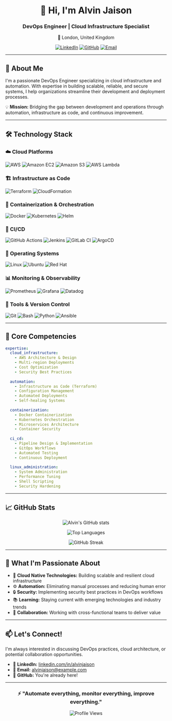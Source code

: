 <div align="center">
  
# 👋 Hi, I'm Alvin Jaison

### DevOps Engineer | Cloud Infrastructure Specialist

📍 London, United Kingdom

[![LinkedIn](https://img.shields.io/badge/LinkedIn-0077B5?style=for-the-badge&logo=linkedin&logoColor=white)](https://linkedin.com/in/alvinjaison)
[![GitHub](https://img.shields.io/badge/GitHub-100000?style=for-the-badge&logo=github&logoColor=white)](https://github.com/alvinjaison)
[![Email](https://img.shields.io/badge/Email-D14836?style=for-the-badge&logo=gmail&logoColor=white)](mailto:alvinjaison@example.com)

</div>

---

## 🚀 About Me

I'm a passionate DevOps Engineer specializing in cloud infrastructure and automation. With expertise in building scalable, reliable, and secure systems, I help organizations streamline their development and deployment processes.

💡 **Mission:** Bridging the gap between development and operations through automation, infrastructure as code, and continuous improvement.

---

## 🛠️ Technology Stack

### ☁️ Cloud Platforms
![AWS](https://img.shields.io/badge/AWS-232F3E?style=for-the-badge&logo=amazon-aws&logoColor=white)
![Amazon EC2](https://img.shields.io/badge/Amazon%20EC2-FF9900?style=for-the-badge&logo=amazon-ec2&logoColor=white)
![Amazon S3](https://img.shields.io/badge/Amazon%20S3-569A31?style=for-the-badge&logo=amazon-s3&logoColor=white)
![AWS Lambda](https://img.shields.io/badge/AWS%20Lambda-FF9900?style=for-the-badge&logo=aws-lambda&logoColor=white)

### 🏗️ Infrastructure as Code
![Terraform](https://img.shields.io/badge/Terraform-7B42BC?style=for-the-badge&logo=terraform&logoColor=white)
![CloudFormation](https://img.shields.io/badge/CloudFormation-FF4F00?style=for-the-badge&logo=amazon-aws&logoColor=white)

### 🐳 Containerization & Orchestration
![Docker](https://img.shields.io/badge/Docker-2496ED?style=for-the-badge&logo=docker&logoColor=white)
![Kubernetes](https://img.shields.io/badge/Kubernetes-326CE5?style=for-the-badge&logo=kubernetes&logoColor=white)
![Helm](https://img.shields.io/badge/Helm-0F1689?style=for-the-badge&logo=helm&logoColor=white)

### 🔄 CI/CD
![GitHub Actions](https://img.shields.io/badge/GitHub_Actions-2088FF?style=for-the-badge&logo=github-actions&logoColor=white)
![Jenkins](https://img.shields.io/badge/Jenkins-D24939?style=for-the-badge&logo=jenkins&logoColor=white)
![GitLab CI](https://img.shields.io/badge/GitLab_CI-FC6D26?style=for-the-badge&logo=gitlab&logoColor=white)
![ArgoCD](https://img.shields.io/badge/ArgoCD-EF7B4D?style=for-the-badge&logo=argo&logoColor=white)

### 🐧 Operating Systems
![Linux](https://img.shields.io/badge/Linux-FCC624?style=for-the-badge&logo=linux&logoColor=black)
![Ubuntu](https://img.shields.io/badge/Ubuntu-E95420?style=for-the-badge&logo=ubuntu&logoColor=white)
![Red Hat](https://img.shields.io/badge/Red%20Hat-EE0000?style=for-the-badge&logo=red-hat&logoColor=white)

### 📊 Monitoring & Observability
![Prometheus](https://img.shields.io/badge/Prometheus-E6522C?style=for-the-badge&logo=prometheus&logoColor=white)
![Grafana](https://img.shields.io/badge/Grafana-F46800?style=for-the-badge&logo=grafana&logoColor=white)
![Datadog](https://img.shields.io/badge/Datadog-632CA6?style=for-the-badge&logo=datadog&logoColor=white)

### 🔧 Tools & Version Control
![Git](https://img.shields.io/badge/Git-F05032?style=for-the-badge&logo=git&logoColor=white)
![Bash](https://img.shields.io/badge/Bash-4EAA25?style=for-the-badge&logo=gnu-bash&logoColor=white)
![Python](https://img.shields.io/badge/Python-3776AB?style=for-the-badge&logo=python&logoColor=white)
![Ansible](https://img.shields.io/badge/Ansible-EE0000?style=for-the-badge&logo=ansible&logoColor=white)

---

## 💼 Core Competencies

```yaml
expertise:
  cloud_infrastructure:
    - AWS Architecture & Design
    - Multi-region Deployments
    - Cost Optimization
    - Security Best Practices
  
  automation:
    - Infrastructure as Code (Terraform)
    - Configuration Management
    - Automated Deployments
    - Self-healing Systems
  
  containerization:
    - Docker Containerization
    - Kubernetes Orchestration
    - Microservices Architecture
    - Container Security
  
  ci_cd:
    - Pipeline Design & Implementation
    - GitOps Workflows
    - Automated Testing
    - Continuous Deployment
  
  linux_administration:
    - System Administration
    - Performance Tuning
    - Shell Scripting
    - Security Hardening
```

---

## 📈 GitHub Stats

<div align="center">
  
![Alvin's GitHub stats](https://github-readme-stats.vercel.app/api?username=alvinjaison&show_icons=true&theme=radical&hide_border=true&count_private=true)

![Top Languages](https://github-readme-stats.vercel.app/api/top-langs/?username=alvinjaison&layout=compact&theme=radical&hide_border=true)

![GitHub Streak](https://github-readme-streak-stats.herokuapp.com/?user=alvinjaison&theme=radical&hide_border=true)

</div>

---

## 🎯 What I'm Passionate About

- 🚀 **Cloud Native Technologies:** Building scalable and resilient cloud infrastructure
- ⚙️ **Automation:** Eliminating manual processes and reducing human error
- 🔒 **Security:** Implementing security best practices in DevOps workflows
- 📚 **Learning:** Staying current with emerging technologies and industry trends
- 🤝 **Collaboration:** Working with cross-functional teams to deliver value

---

## 📫 Let's Connect!

I'm always interested in discussing DevOps practices, cloud architecture, or potential collaboration opportunities.

- 💼 **LinkedIn:** [linkedin.com/in/alvinjaison](https://linkedin.com/in/alvinjaison)
- 📧 **Email:** alvinjaison@example.com
- 🐙 **GitHub:** You're already here!

---

<div align="center">

### ⚡ "Automate everything, monitor everything, improve everything."

![Profile Views](https://komarev.com/ghpvc/?username=alvinjaison&color=blueviolet&style=for-the-badge)

</div>

